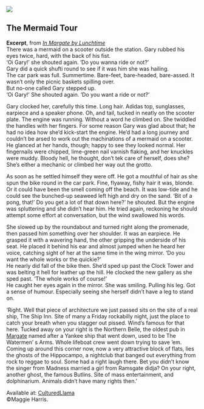 <a href="https://dev.visual-essays.app"><img src="https://dev-visual-essays.netlify.app/images/ve-button.png"></a>

<param ve-config title="In Margate by Lunchtime" author="Maggie Harris" layout="vtl" banner="images/eliot5.JPG"> 

## The Mermaid Tour

**Excerpt**, from [_In Margate by Lunchtime_](https://maggieharris.co.uk/books/in-margate-by-lunchtime/)   
There was a mermaid on a scooter outside the station. Gary rubbed his eyes twice, hard, with the back of his fist.   
‘Oi Gary!’ she shouted again. ‘Do you wanna ride or not?’   
Gary did a quick shufti round to see if it was him she was hailing.   
The car park was full. Summertime. Bare-feet, bare-headed, bare-assed. It wasn’t only the picnic baskets spilling over.   
But no-one called Gary stepped up.   
‘Oi Gary!’ She shouted again. ‘Do you want a ride or not?’    
<param ve-image url="images/Kent Maps Mermaid Transparent.jpg" label="Mermaid" attribution="Heather Murdoch"> 

Gary clocked her, carefully this time. Long hair. Adidas top, sunglasses, earpiece and a speaker phone. Oh, and tail, tucked in neatly on the scooter plate. The engine was running. Without a word he climbed on. She twiddled the handles with her fingers. For some reason Gary was glad about that; he had no idea how she’d kick-start the engine. He’d had a long journey and couldn’t be arsed to work out the machinations of a mermaid on a scooter. He glanced at her hands, though; happy to see they looked normal. Her fingernails were chipped, lime-green nail varnish flaking, and her knuckles were muddy. Bloody hell, he thought, don’t tek care of herself, does she? She’s either a mechanic or climbed her way out the grotto.
<param ve-image url="https://upload.wikimedia.org/wikipedia/commons/c/cd/Shell_Grotto%2C_Margate%2C_Kent_18_-_2011.09.17.jpg" label="Margate Shell Grotto" attribution="Emőke Dénes, CC BY-SA 4.0 via Wikimedia Commons"> 

As soon as he settled himself they were off. He got a mouthful of hair as she spun the bike round in the car park. Fine, flyaway, fishy hair it was, blonde. Or it could have been the smell coming off the beach. It was low-tide and he could see the bunched-up seaweed left high and dry on the sand.
‘Bit of a pong, that!’ Do you get a lot of that down here?’ he shouted. But the engine was spluttering and she didn’t hear him. He tried again, reckoning he should attempt some effort at conversation, but the wind swallowed his words.
<param ve-image url="https://upload.wikimedia.org/wikipedia/commons/f/f8/Margate_beach%2C_deserted_in_October_sunshine_-_geograph.org.uk_-_1032944.jpg" label="Nick Smith / Margate beach, deserted in October sunshine">

She slowed up by the roundabout and turned right along the promenade, then passed him something over her shoulder. It was an earpiece. He grasped it with a wavering hand, the other gripping the underside of his seat. He placed it behind his ear and almost jumped when he heard her voice, catching sight of her at the same time in the wing mirror.
‘Do you want the whole works or the quickie?’   
He nearly did fall of the bike then. She’d sped up past the Clock Tower and was belting it hell for leather up the hill.  He clocked the new gallery as she sped past.
‘The whole works of course!’   
He caught her eyes again in the mirror. She was smiling. Pulling his leg. Got a sense of humour. Especially seeing she herself didn’t have a leg to stand on.   
<param ve-image url="https://upload.wikimedia.org/wikipedia/commons/4/43/Margate_Clock_Tower_-_geograph.org.uk_-_1715234.jpg" label="Chris Whippet/ Margate Clock Tower, geograph.org.uk, via Wikimedia Commons">

‘Right. Well that piece of architecture we just passed sits on the site of a real ship, The Ship Inn. Site of many a Friday rockabilly night, just the place to catch your breath when you stagger out pissed. Wind’s famous for that here. Tucked away on your right is the Northern Belle, the oldest pub in [Margate](/21c/21c-margate) named after  a Yankee ship that went down, used to be The Watermen’ s Arms. Whole lifeboat crew went down trying to save ’em. Coming up around this corner now, now a very attractive block of flats, lies the ghosts of the Hippocampo, a nightclub that banged out everything from rock to reggae to soul. Some had a right laugh there. Bet you didn’t know the singer from Madness married a girl from Ramsgate didja? On your right, another ghost, the famous Butlins. Site of mass entertainment, and dolphinarium. Animals didn’t have many rights then.’ 
<param ve-image url="https://upload.wikimedia.org/wikipedia/commons/9/93/Northern_Belle%2C_Margate_-_geograph.org.uk_-_1715327.jpg" label="Chris Whippet/ Northern Belle, geograph.org.uk, via Wikimedia Commons"> 

Available at: [CulturedLlama](http://www.culturedllama.co.uk/books/in-margate-by-lunchtime)    
©Maggie Harris.
<param ve-image url="images/thumbnail_margate.jpg" label="Mark Holihan"> 




